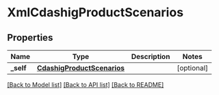# XmlCdashigProductScenarios

## Properties
Name | Type | Description | Notes
------------ | ------------- | ------------- | -------------
**_self** | [**CdashigProductScenarios**](CdashigProductScenarios.md) |  | [optional] 

[[Back to Model list]](../README.md#documentation-for-models) [[Back to API list]](../README.md#documentation-for-api-endpoints) [[Back to README]](../README.md)


